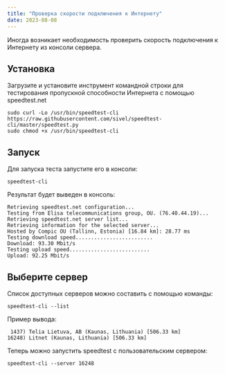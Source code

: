 ```yaml
---
title: "Проверка скорости подключения к Интернету"
date: 2023-08-08
---
```


Иногда возникает необходимость проверить скорость подключения к Интернету из консоли сервера.

## Установка[](https://help.cesbo.com/misc/tools-and-utilities/network/speedtest#install)

Загрузите и установите инструмент командной строки для тестирования пропускной способности Интернета с помощью speedtest.net

```
sudo curl -Lo /usr/bin/speedtest-cli https://raw.githubusercontent.com/sivel/speedtest-cli/master/speedtest.py
sudo chmod +x /usr/bin/speedtest-cli
```

## Запуск[](https://help.cesbo.com/misc/tools-and-utilities/network/speedtest#launch)

Для запуска теста запустите его в консоли:

```
speedtest-cli
```

Результат будет выведен в консоль:

```
Retrieving speedtest.net configuration...
Testing from Elisa telecommunications group, OU. (76.40.44.19)...
Retrieving speedtest.net server list...
Retrieving information for the selected server...
Hosted by Compic OU (Tallinn, Estonia) [16.84 km]: 28.77 ms
Testing download speed.........................
Download: 93.30 Mbit/s
Testing upload speed..........................
Upload: 92.25 Mbit/s
```

## Выберите сервер[](https://help.cesbo.com/misc/tools-and-utilities/network/speedtest#select-server)

Список доступных серверов можно составить с помощью команды:

```
speedtest-cli --list
```

Пример вывода:

```
 1437) Telia Lietuva, AB (Kaunas, Lithuania) [506.33 km]
16248) Litnet (Kaunas, Lithuania) [506.33 km]
```

Теперь можно запустить speedtest с пользовательским сервером:

```
speedtest-cli --server 16248
```
